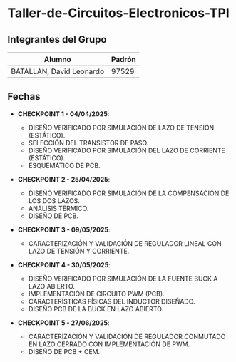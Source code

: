 # Taller-de-Circuitos-Electronicos-TPI

## Integrantes del Grupo

| Alumno | Padrón |
| -- | -- |
| BATALLAN, David Leonardo | 97529 |

## Fechas

- **CHECKPOINT 1 - 04/04/2025**:
  - DISEÑO VERIFICADO POR SIMULACIÓN DE LAZO DE TENSIÓN (ESTÁTICO).
  - SELECCIÓN DEL TRANSISTOR DE PASO.
  - DISEÑO VERIFICADO POR SIMULACIÓN DEL LAZO DE CORRIENTE (ESTÁTICO).
  - ESQUEMÁTICO DE PCB.

- **CHECKPOINT 2 - 25/04/2025**:
  - DISEÑO VERIFICADO POR SIMULACIÓN DE LA COMPENSACIÓN DE LOS DOS LAZOS.
  - ANÁLISIS TÉRMICO.
  - DISEÑO DE PCB.
 
- **CHECKPOINT 3 - 09/05/2025**:
  - CARACTERIZACIÓN Y VALIDACIÓN DE REGULADOR LINEAL CON LAZO DE TENSIÓN Y CORRIENTE.

- **CHECKPOINT 4 - 30/05/2025**:
  - DISEÑO VERIFICADO POR SIMULACIÓN DE LA FUENTE BUCK A LAZO ABIERTO.
  - IMPLEMENTACIÓN DE CIRCUITO PWM (PCB).
  - CARACTERÍSTICAS FÍSICAS DEL INDUCTOR DISEÑADO.
  - DISEÑO PCB DE LA BUCK EN LAZO ABIERTO.

- **CHECKPOINT 5 - 27/06/2025**:
  - CARACTERIZACIÓN Y VALIDACIÓN DE REGULADOR CONMUTADO EN LAZO CERRADO CON IMPLEMENTACIÓN DE PWM.
  - DISEÑO DE PCB + CEM.
